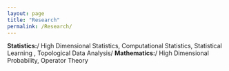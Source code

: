 ```yaml
---
layout: page
title: "Research"
permalink: /Research/
---
```


**Statistics:**/
High Dimensional Statistics, Computational Statistics, Statistical Learning , Topological Data Analysis/
**Mathematics:**/
High Dimensional Probability, Operator Theory
